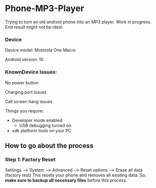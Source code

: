 # Phone-MP3-Player
Trying to turn an old android phone into an MP3 player. Work in progress. End result might not be ideal.

### Device
Device model: Motorola One Macro

Android version: 10

### KnownDevice Issues:
No power button

Charging port issues

Call screen hang issues

Things you require:
+ Developer mode enabled
    + USB debugging turned on
+ sdk platform tools on your PC

## How to go about the process

### Step 1: Factory Reset
Settings --> System --> Advanced --> Reset options --> Erase all data (factory rest)
    This resets your phone and removes all existing data. So, **make sure to backup all necessary files** before this process.
